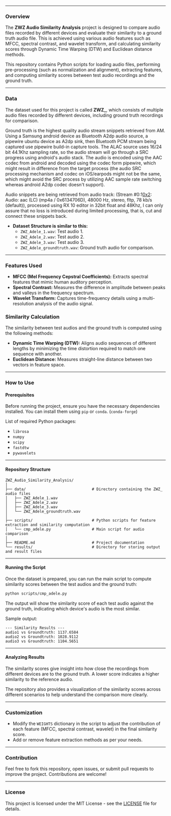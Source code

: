 ------

### Overview

The **ZWZ Audio Similarity Analysis** project is designed to compare audio files recorded by different devices and evaluate their similarity to a ground truth audio file. This is achieved using various audio features such as MFCC, spectral contrast, and wavelet transform, and calculating similarity scores through Dynamic Time Warping (DTW) and Euclidean distance methods.

This repository contains Python scripts for loading audio files, performing pre-processing (such as normalization and alignment), extracting features, and computing similarity scores between test audio recordings and the ground truth.

------

### Data

The dataset used for this project is called **ZWZ_**, which consists of multiple audio files recorded by different devices, including ground truth recordings for comparison.

Ground truth is the highest quality audio stream snippets retrieved from AM. Using a Samsung android device as Bluetooth A2dp audio source, a pipewire ubuntu device as A2dp sink, then Bluetooth PCM stream being captured use pipewire build-in capture tools. The ALAC source uses 16/24 bit 44.1Khz sampling rate, so the audio stream will go through a SRC progress using android's audio stack. The audio is encoded using the AAC codec from android and decoded using the codec form pipewire, which might result in difference from the target process (the audio SRC processing mechanism and codec on iOS/earpods might not be the same, which might avoid the SRC process by utilizing AAC sample rate switching whereas android A2dp codec doesn't support).

Audio snippets are being retrieved from audio track: (Stream #0:1[0x2](und): Audio: aac (LC) (mp4a / 0x6134706D), 48000 Hz, stereo, fltp, 78 kb/s (default)), processed using RX 10 editor in 32bit float and 48Khz, I can only assure that no loss is introduced during limited processing, that is, cut and connect these snippets back.

- **Dataset Structure is similar to this:**
  - `ZWZ_Adele_1.wav`: Test audio 1.
  - `ZWZ_Adele_2.wav`: Test audio 2.
  - `ZWZ_Adele_3.wav`: Test audio 3.
  - `ZWZ_Adele_groundtruth.wav`: Ground truth audio for comparison.

------

### Features Used

- **MFCC (Mel Frequency Cepstral Coefficients):** Extracts spectral features that mimic human auditory perception.
- **Spectral Contrast:** Measures the difference in amplitude between peaks and valleys in the frequency spectrum.
- **Wavelet Transform:** Captures time-frequency details using a multi-resolution analysis of the audio signal.

### Similarity Calculation

The similarity between test audios and the ground truth is computed using the following methods:

- **Dynamic Time Warping (DTW):** Aligns audio sequences of different lengths by minimizing the time distortion required to match one sequence with another.
- **Euclidean Distance:** Measures straight-line distance between two vectors in feature space.

------

### How to Use

#### Prerequisites

Before running the project, ensure you have the necessary dependencies installed. You can install them using `pip` or `conda`. (`conda-forge`)

List of required Python packages:
- `librosa`
- `numpy`
- `scipy`
- `fastdtw`
- `pywavelets`

------

#### Repository Structure

```
ZWZ_Audio_Similarity_Analysis/
│
├── data/                             # Directory containing the ZWZ_ audio files
│   ├── ZWZ_Adele_1.wav
│   ├── ZWZ_Adele_2.wav
│   ├── ZWZ_Adele_3.wav
│   └── ZWZ_Adele_groundtruth.wav
│
├── scripts/                          # Python scripts for feature extraction and similarity computation
│   └── cmp_adele.py                  # Main script for audio comparison
│
├── README.md                         # Project documentation
└── results/                          # Directory for storing output and result files
```

------

#### Running the Script

Once the dataset is prepared, you can run the main script to compute similarity scores between the test audios and the ground truth:

```bash
python scripts/cmp_adele.py
```

The output will show the similarity score of each test audio against the ground truth, indicating which device's audio is the most similar.

Sample output:

```
--- Similarity Results ---
audio1 vs Groundtruth: 1137.6584
audio2 vs Groundtruth: 1028.9112
audio3 vs Groundtruth: 1104.5651
```

------

#### Analyzing Results

The similarity scores give insight into how close the recordings from different devices are to the ground truth. A lower score indicates a higher similarity to the reference audio.

The repository also provides a visualization of the similarity scores across different scenarios to help understand the comparison more clearly.

------

### Customization

- Modify the `WEIGHTS` dictionary in the script to adjust the contribution of each feature (MFCC, spectral contrast, wavelet) in the final similarity score.
- Add or remove feature extraction methods as per your needs.

------

### Contribution

Feel free to fork this repository, open issues, or submit pull requests to improve the project. Contributions are welcome!

------

### License

This project is licensed under the MIT License - see the [LICENSE](LICENSE) file for details.

